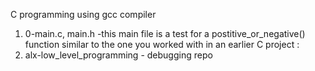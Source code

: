 C programming using gcc compiler
1. 0-main.c, main.h -this main file is a test for a postitive_or_negative() function similar to the one you worked with in an earlier C project
:
2. alx-low_level_programming - debugging repo
